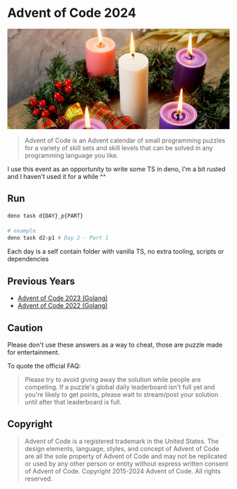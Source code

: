 # Advent of Code 2024

![](./advent-logo.jpg)

> Advent of Code is an Advent calendar of small programming puzzles for a variety of skill sets and skill levels that
> can be solved in any programming language you like.

I use this event as an opportunity to write some TS in deno, I'm a bit rusted and I haven't used it for a while ^^

## Run

```sh
deno task d{DAY}_p{PART}

# example
deno task d2-p1 # Day 2 - Part 1
```

Each day is a self contain folder with vanilla TS, no extra tooling, scripts or dependencies

## Previous Years

* [Advent of Code 2023 (Golang)](https://github.com/kefniark/advent-of-code-2023)
* [Advent of Code 2022 (Golang)](https://github.com/kefniark/advent-of-code-2022)

## Caution

Please don't use these answers as a way to cheat, those are puzzle made for entertainment.

To quote the official FAQ:

> Please try to avoid giving away the solution while people are competing. If a puzzle's global daily leaderboard isn't
> full yet and you're likely to get points, please wait to stream/post your solution until after that leaderboard is
> full.

## Copyright

> Advent of Code is a registered trademark in the United States. The design elements, language, styles, and concept of
> Advent of Code are all the sole property of Advent of Code and may not be replicated or used by any other person or
> entity without express written consent of Advent of Code. Copyright 2015-2024 Advent of Code. All rights reserved.
